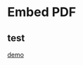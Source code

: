# Embed PDF

<object data="/3.0/demopdf.pdf" type="application/pdf" width="100%" height="800"></object>

## test

[demo](demopdf.pdf)
